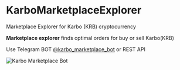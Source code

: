 # KarboMarketplaceExplorer
Marketplace Explorer for Karbo (KRB) cryptocurrency

**Marketplace explorer** finds optimal orders for buy or sell Karbo(KRB)

Use Telegram BOT [@karbo_marketplace_bot](http://t.me/karbo_marketplace_bot) or REST API

![Karbo Marketplace Bot](https://raw.githubusercontent.com/rublin/KarboMarketplaceExplorer/master/karbo_screenshot.png)
